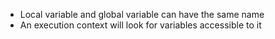 - Local variable and global variable can have the same name
- An execution context will look for variables accessible to it
